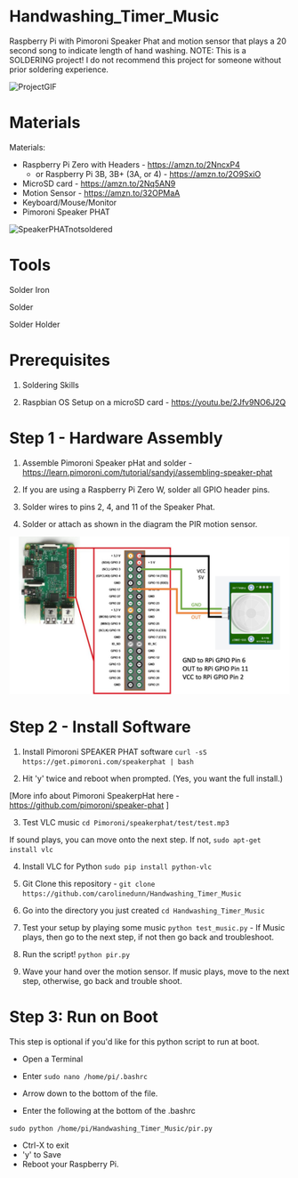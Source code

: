 # Handwashing_Timer_Music
Raspberry Pi with Pimoroni Speaker Phat and motion sensor that plays a 20 second song to indicate length of hand washing.
NOTE: This is a SOLDERING project! I do not recommend this project for someone without prior soldering experience.

![ProjectGIF](https://github.com/carolinedunn/Handwashing_Timer_Music/blob/master/photos/handwashingtimer.gif)

# Materials
Materials:
- Raspberry Pi Zero with Headers - https://amzn.to/2NncxP4
  - or Raspberry Pi 3B, 3B+ (3A, or 4) - https://amzn.to/2O9SxiO
- MicroSD card - https://amzn.to/2Nq5AN9
- Motion Sensor - https://amzn.to/32OPMaA
- Keyboard/Mouse/Monitor
- Pimoroni Speaker PHAT

![SpeakerPHATnotsoldered](https://github.com/carolinedunn/Handwashing_Timer_Music/blob/master/photos/speaker-phat-unsoldered.jpg)

# Tools
Solder Iron

Solder

Solder Holder

# Prerequisites
1. Soldering Skills

2. Raspbian OS Setup on a microSD card - https://youtu.be/2Jfv9NO6J2Q

# Step 1 - Hardware Assembly
1. Assemble Pimoroni Speaker pHat and solder - https://learn.pimoroni.com/tutorial/sandyj/assembling-speaker-phat

2. If you are using a Raspberry Pi Zero W, solder all GPIO header pins.

3. Solder wires to pins 2, 4, and 11 of the Speaker Phat.

4. Solder or attach as shown in the diagram the PIR motion sensor.

![WiringDiagram](https://github.com/carolinedunn/SmartHome_MotionSensor_RPi/blob/master/Wiring%20Diagram-MotionSensor%20to%20RPi.jpg)

# Step 2 - Install Software
1. Install Pimoroni SPEAKER PHAT software ```curl -sS https://get.pimoroni.com/speakerphat | bash```

2. Hit 'y' twice and reboot when prompted. (Yes, you want the full install.)

[More info about Pimoroni SpeakerpHat here - https://github.com/pimoroni/speaker-phat ]

3. Test VLC music ```cd Pimoroni/speakerphat/test/test.mp3```

If sound plays, you can move onto the next step. If not, ```sudo apt-get install vlc```

4. Install VLC for Python ```sudo pip install python-vlc```

5. Git Clone this repository - ```git clone https://github.com/carolinedunn/Handwashing_Timer_Music```

6. Go into the directory you just created ```cd Handwashing_Timer_Music```

7. Test your setup by playing some music ```python test_music.py``` - If Music plays, then go to the next step, if not then go back and troubleshoot.

8. Run the script! ```python pir.py```
9. Wave your hand over the motion sensor. If music plays, move to the next step, otherwise, go back and trouble shoot.


# Step 3: Run on Boot

This step is optional if you'd like for this python script to run at boot.

- Open a Terminal
- Enter
```sudo nano /home/pi/.bashrc```

- Arrow down to the bottom of the file.
- Enter the following at the bottom of the .bashrc

```sudo python /home/pi/Handwashing_Timer_Music/pir.py```

- Ctrl-X to exit
- 'y' to Save
- Reboot your Raspberry Pi.
